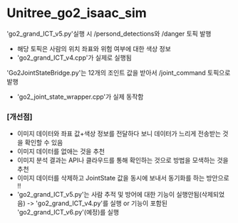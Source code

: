 # Unitree_go2_isaac_sim

'go2_grand_ICT_v5.py'실행 시 /persond_detections와 /danger 토픽 발행
- 해당 토픽은 사람의 위치 좌표와 위험 여부에 대한 색상 정보
- 'go2_grand_ICT_v4.cpp'가 실제로 실행됨
  
'Go2JointStateBridge.py'는 12개의 조인트 값을 받아서 /joint_command 토픽으로 발행 
- 'go2_joint_state_wrapper.cpp'가 실제 동작함
  
### [개선점]
- 이미지 데이터와 좌표 값+색상 정보를 전달하다 보니 데이터가 느리게 전송받는 것을 확인할 수 있음
- 이미지 데이터를 없애는 것을 추천
- 이미지 분석 결과는 API나 클라우드를 통해 확인하는 것으로 방법을 모색하는 것을 추천
- 이미지 데이터를 삭제하고 JointState 값을 동시에 보내서 동기화를 하는 방안으로 !!
- 'go2_grand_ICT_v5.py'는 사람 추적 및 방어에 대한 기능이 실행안됨(삭제되었음) -> 'go2_grand_ICT_v4.py'를 실행 or 기능이 포함된 'go2_grand_ICT_v6.py'(예정)를 실행
